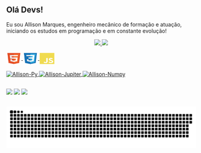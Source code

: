 ## Olá Devs!
Eu sou Allison Marques, engenheiro mecânico de formação e atuação, iniciando os estudos em programação e em constante evolução!
<div align="center">
  <a href="https://github.com/AllisonMarques">
  <img height="180em" src="https://github-readme-stats.vercel.app/api?username=AllisonMarques&show_icons=true&theme=dracula&include_all_commits=true&count_private=true"/>
  <img height="180em" src="https://github-readme-stats.vercel.app/api/top-langs/?username=AllisonMarques&layout=compact&langs_count=7&theme=dracula"/>
</div>
<div style="display: inline_block"><br>
  <img align="center" alt="Allison-HTML" height="30" width="40" src="https://raw.githubusercontent.com/devicons/devicon/master/icons/html5/html5-original.svg">
  <img align="center" alt="Allison-CSS" height="30" width="40" src="https://raw.githubusercontent.com/devicons/devicon/master/icons/css3/css3-original.svg">
  <img align="center" alt="Allison-Js" height="30" width="40" src="https://raw.githubusercontent.com/devicons/devicon/master/icons/javascript/javascript-plain.svg">
</div>
 <div style="display: inline_block"><br>
  <img align="center" alt="Allison-Py" height="30" width="40" src="https://cdn.jsdelivr.net/gh/devicons/devicon/icons/python/python-original.svg">
  <img align="center" alt="Allison-Jupiter" height="30" width="40" src="https://cdn.jsdelivr.net/gh/devicons/devicon/icons/jupyter/jupyter-original-wordmark.svg">
  <img align="center" alt="Allison-Numpy" height="30" width="40" src="https://cdn.jsdelivr.net/gh/devicons/devicon/icons/numpy/numpy-original.svg">
</div>
  
  ##
 
<div> 
  <a href="https://www.linkedin.com/in/allisonmarques" target="_blank"><img src="https://img.shields.io/badge/-LinkedIn-%230077B5?style=for-the-badge&logo=linkedin&logoColor=white" target="_blank"></a> 
  <a href = "mailto:allisonlmarques@gmail.com"><img src="https://img.shields.io/badge/-Gmail-%23333?style=for-the-badge&logo=gmail&logoColor=white" target="_blank"></a>
  <a href="https://instagram.com/allisonmarques" target="_blank"><img src="https://img.shields.io/badge/-Instagram-%23E4405F?style=for-the-badge&logo=instagram&logoColor=white" target="_blank"></a>
 
  ##


  ![Snake animation](https://github.com/AllisonMarques/AllisonMarques/blob/output/github-contribution-grid-snake.svg)
 
</div>
